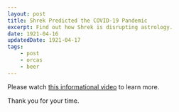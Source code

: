 ```yaml
---
layout: post
title: Shrek Predicted the COVID-19 Pandemic
excerpt: Find out how Shrek is disrupting astrology.
date: 1921-04-16
updatedDate: 1921-04-17
tags:
    - post
    - orcas
    - beer
---
```


Please watch [this informational video](https://youtu.be/dQw4w9WgXcQ) to learn more.

Thank you for your time.
